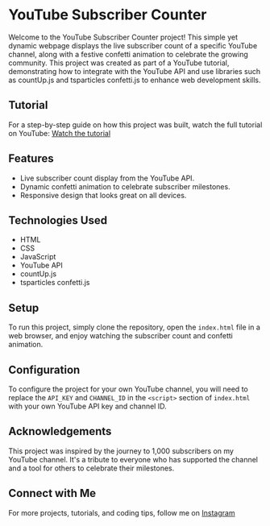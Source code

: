 # YouTube Subscriber Counter

Welcome to the YouTube Subscriber Counter project! This simple yet dynamic webpage displays the live subscriber count of a specific YouTube channel, along with a festive confetti animation to celebrate the growing community. This project was created as part of a YouTube tutorial, demonstrating how to integrate with the YouTube API and use libraries such as countUp.js and tsparticles confetti.js to enhance web development skills.

## Tutorial
For a step-by-step guide on how this project was built, watch the full tutorial on YouTube: [Watch the tutorial](https://youtu.be/8xR8xWDwSIg)

## Features
- Live subscriber count display from the YouTube API.
- Dynamic confetti animation to celebrate subscriber milestones.
- Responsive design that looks great on all devices.

## Technologies Used
- HTML
- CSS
- JavaScript
- YouTube API
- countUp.js
- tsparticles confetti.js

## Setup
To run this project, simply clone the repository, open the `index.html` file in a web browser, and enjoy watching the subscriber count and confetti animation.

## Configuration
To configure the project for your own YouTube channel, you will need to replace the `API_KEY` and `CHANNEL_ID` in the `<script>` section of `index.html` with your own YouTube API key and channel ID.

## Acknowledgements
This project was inspired by the journey to 1,000 subscribers on my YouTube channel. It's a tribute to everyone who has supported the channel and a tool for others to celebrate their milestones.

## Connect with Me
For more projects, tutorials, and coding tips, follow me on [Instagram](https://instagram.com/caraquecoda)
